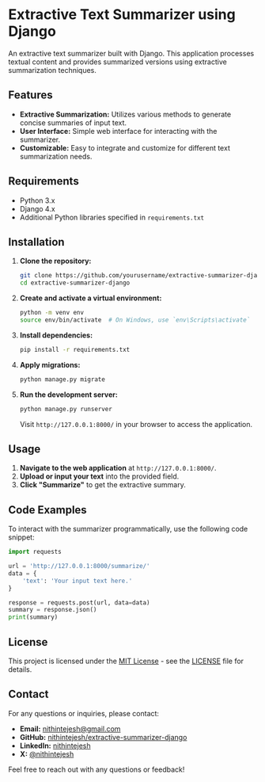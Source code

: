 # Extractive Text Summarizer using Django

An extractive text summarizer built with Django. This application processes textual content and provides summarized versions using extractive summarization techniques.

## Features

- **Extractive Summarization:** Utilizes various methods to generate concise summaries of input text.
- **User Interface:** Simple web interface for interacting with the summarizer.
- **Customizable:** Easy to integrate and customize for different text summarization needs.

## Requirements

- Python 3.x
- Django 4.x
- Additional Python libraries specified in `requirements.txt`

## Installation

1. **Clone the repository:**

    ```bash
    git clone https://github.com/yourusername/extractive-summarizer-django.git
    cd extractive-summarizer-django
    ```

2. **Create and activate a virtual environment:**

    ```bash
    python -m venv env
    source env/bin/activate  # On Windows, use `env\Scripts\activate`
    ```

3. **Install dependencies:**

    ```bash
    pip install -r requirements.txt
    ```

4. **Apply migrations:**

    ```bash
    python manage.py migrate
    ```

5. **Run the development server:**

    ```bash
    python manage.py runserver
    ```

    Visit `http://127.0.0.1:8000/` in your browser to access the application.

## Usage

1. **Navigate to the web application** at `http://127.0.0.1:8000/`.
2. **Upload or input your text** into the provided field.
3. **Click "Summarize"** to get the extractive summary.

## Code Examples

To interact with the summarizer programmatically, use the following code snippet:

```python
import requests

url = 'http://127.0.0.1:8000/summarize/'
data = {
    'text': 'Your input text here.'
}

response = requests.post(url, data=data)
summary = response.json()
print(summary)
```

## License

This project is licensed under the [MIT License](LICENSE) - see the [LICENSE](LICENSE) file for details.

## Contact

For any questions or inquiries, please contact:

- **Email:** [nithintejesh@gmail.com](mailto:nithintejesh@gmail.com)
- **GitHub:** [nithintejesh/extractive-summarizer-django](https://github.com/nithintejesh/extractive-summarizer-django)
- **LinkedIn:** [nithintejesh](https://www.linkedin.com/in/nithintejesh)
- **X:** [@nithintejesh](https://x.com/nithintejesh)

Feel free to reach out with any questions or feedback!

